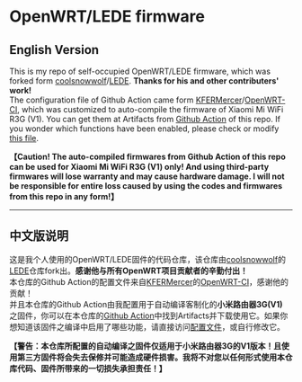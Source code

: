# OpenWRT/LEDE firmware  
## English Version
This is my repo of self-occupied OpenWRT/LEDE firmware, which was forked form [coolsnowwolf](https://github.com/coolsnowwolf)/[LEDE](https://github.com/coolsnowwolf/lede). **Thanks for his and other contributers' work!**  
The configuration file of Github Action came form [KFERMercer](https://github.com/KFERMercer)/[OpenWRT-CI](https://github.com/KFERMercer/OpenWrt-CI), which was customized to auto-compile the firmware of Xiaomi Mi WiFi R3G (V1). You can get them at Artifacts from [Github Action](https://github.com/FirstLightMK/lede/actions?query=workflow%3AOpenWrt-CI) of this repo. If you wonder which functions have been enabled, please check or modify [this file](https://github.com/FirstLightMK/lede/blob/master/.github/workflows/openwrt-ci.yml).  
  
**【Caution! The auto-compiled firmwares from Github Action of this repo can be used for Xiaomi Mi WiFi R3G (V1) only! And using third-party firmwares will lose warranty and may cause hardware damage. I will not be responsible for entire loss caused by using the codes and firmwares from this repo in any form!】**
  
---

## 中文版说明
这是我个人使用的OpenWRT/LEDE固件的代码仓库，该仓库由[coolsnowwolf](https://github.com/coolsnowwolf)的[LEDE](https://github.com/coolsnowwolf/lede)仓库fork出。**感谢他与所有OpenWRT项目贡献者的辛勤付出！**  
本仓库的Github Action的配置文件来自[KFERMercer](https://github.com/KFERMercer)的[OpenWRT-CI](https://github.com/KFERMercer/OpenWrt-CI)，感谢他的贡献！  
并且本仓库的Github Action由我配置用于自动编译客制化的**小米路由器3G(V1)** 之固件，你可以在本仓库的[Github Action](https://github.com/FirstLightMK/lede/actions?query=workflow%3AOpenWrt-CI)中找到Artifacts并下载使用它。如果你想知道该固件之编译中启用了哪些功能，请直接访问[配置文件](https://github.com/FirstLightMK/lede/blob/master/.github/workflows/openwrt-ci.yml)，或自行修改它。  
  
**【警告：本仓库所配置的自动编译之固件仅适用于小米路由器3G的V1版本！且使用第三方固件将会失去保修并可能造成硬件损害。我将不对您以任何形式使用本仓库代码、固件所带来的一切损失承担责任！】** 
